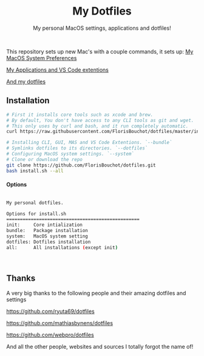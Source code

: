 <h1 align="center">My Dotfiles</h1>
<p align="center">My personal MacOS settings, applications and dotfiles!</p>

<br />

This repository sets up new Mac's with a couple commands, it sets up:
[My MacOS System Preferences](https://github.com/FlorisBouchot/dotfiles/blob/master/system/macos.sh)

[My Applications and VS Code extentions](https://github.com/FlorisBouchot/dotfiles/tree/master/bundle)

[And my dotfiles ](https://github.com/FlorisBouchot/dotfiles/tree/master/dotfiles) 



## Installation

```bash
# First it installs core tools such as xcode and brew.
# By default, You don't have access to any CLI tools as git and wget.
# This only uses by curl and bash, and it run completely automatic.
curl https://raw.githubusercontent.com/FlorisBouchot/dotfiles/master/install.sh| /bin/bash -s -- --init

# Installing CLI, GUI, MAS and VS Code Extentions. `--bundle`
# Symlinks dotfiles to its directories. `--dotfiles`
# Configuring MacOS system settings. `--system`
# Clone or download the repo
git clone https://github.com/FlorisBouchot/dotfiles.git
bash install.sh --all
```

#### Options

```bash

My personal dotfiles.

Options for install.sh
=================================================
init:     Core intialization
bundle:   Package installation
system:   MacOS system setting
dotfiles: Dotfiles installation
all:      All installations (except init)
```

<br />

## Thanks

A very big thanks to the following people and their amazing dotfiles and settings

https://github.com/ryuta69/dotfiles

https://github.com/mathiasbynens/dotfiles

https://github.com/webpro/dotfiles

And all the other people, websites and sources I totally forgot the name of!

